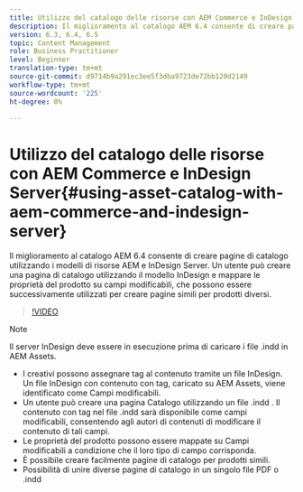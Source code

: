 ```yaml
---
title: Utilizzo del catalogo delle risorse con AEM Commerce e InDesign Server
description: Il miglioramento al catalogo AEM 6.4 consente di creare pagine di catalogo utilizzando i modelli di risorse AEM e InDesign Server.  Un utente può creare una pagina di catalogo utilizzando il modello InDesign e mappare le proprietà del prodotto su campi modificabili, che possono essere successivamente utilizzati per creare pagine simili per prodotti diversi.
version: 6.3, 6.4, 6.5
topic: Content Management
role: Business Practitioner
level: Beginner
translation-type: tm+mt
source-git-commit: d9714b9a291ec3ee5f3dba9723de72bb120d2149
workflow-type: tm+mt
source-wordcount: '225'
ht-degree: 0%

---
```



# Utilizzo del catalogo delle risorse con AEM Commerce e InDesign Server{#using-asset-catalog-with-aem-commerce-and-indesign-server}

Il miglioramento al catalogo AEM 6.4 consente di creare pagine di catalogo utilizzando i modelli di risorse AEM e InDesign Server.  Un utente può creare una pagina di catalogo utilizzando il modello InDesign e mappare le proprietà del prodotto su campi modificabili, che possono essere successivamente utilizzati per creare pagine simili per prodotti diversi.

>[!VIDEO](https://video.tv.adobe.com/v/22540/)

>[!NOTE]
>
>Il server InDesign deve essere in esecuzione prima di caricare i file \.indd in AEM Assets.

* I creativi possono assegnare tag al contenuto tramite un file InDesign. Un file InDesign con contenuto con tag, caricato su AEM Assets, viene identificato come Campi modificabili.
* Un utente può creare una pagina Catalogo utilizzando un file \.indd . Il contenuto con tag nel file \.indd sarà disponibile come campi modificabili, consentendo agli autori di contenuti di modificare il contenuto di tali campi.
* Le proprietà del prodotto possono essere mappate su Campi modificabili a condizione che il loro tipo di campo corrisponda.
* È possibile creare facilmente pagine di catalogo per prodotti simili.
* Possibilità di unire diverse pagine di catalogo in un singolo file PDF o \.indd
